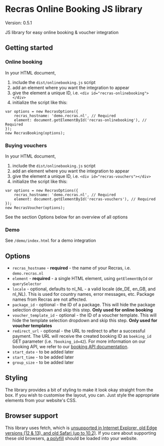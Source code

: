 # Recras Online Booking JS library
Version: 0.5.1

JS library for easy online booking & voucher integration

## Getting started
### Online booking
In your HTML document,
1. include the `dist/onlinebooking.js` script
1. add an element where you want the integration to appear
1. give the element a unique ID, i.e. `<div id="recras-onlinebooking"></div>`
1. initialize the script like this:
```
var options = new RecrasOptions({
    recras_hostname: 'demo.recras.nl', // Required
    element: document.getElementById('recras-onlinebooking'), // Required
});
new RecrasBooking(options);
```

### Buying vouchers
In your HTML document,
1. include the `dist/onlinebooking.js` script
1. add an element where you want the integration to appear
1. give the element a unique ID, i.e. `<div id="recras-vouchers"></div>`
1. initialize the script like this:
```
var options = new RecrasOptions({
    recras_hostname: 'demo.recras.nl', // Required
    element: document.getElementById('recras-vouchers'), // Required
});
new RecrasVoucher(options);
```
See the section Options below for an overview of all options


### Demo
See `/demo/index.html` for a demo integration

## Options
* `recras_hostname` - **required** - the name of your Recras, i.e. `demo.recras.nl`
* `element` - **required** - a single HTML element, using `getElementById` or `querySelector`
* `locale` - optional, defaults to nl_NL - a valid locale (de_DE, en_GB, and nl_NL). This is used for country names, error messages, etc. Package names from Recras are not affected.
* `package_id` - optional - the ID of a package. This will hide the package selection dropdown and skip this step. **Only used for online booking**
* `voucher_template_id` - optional - the ID of a voucher template. This will hide the template selection dropdown and skip this step. **Only used for voucher templates**
* `redirect_url` - optional - the URL to redirect to after a successful payment. The URL will receive the created booking ID as `boeking_id` GET parameter (i.e. `?booking_id=42`). For more information on our booking API, we refer to our [booking API documentation](https://recras.github.io/docs/endpoints/boekingen.html).
* `start_date` - to be added later
* `start_time` - to be added later
* `group_size` - to be added later

## Styling
The library provides a bit of styling to make it look okay straight from the box. If you wish to customise the layout, you can. Just style the appropriate elements from your website's CSS.

## Browser support
This library uses fetch, which is [unsupported in Internet Explorer, old Edge versions (12 & 13), and old Safari (up to 10.2)](https://caniuse.com/#feat=fetch). If you care about supporting these old browsers, [a polyfill](https://github.com/github/fetch) should be loaded into your website.

